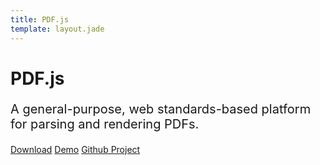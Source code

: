 ```yaml
---
title: PDF.js
template: layout.jade
---
```



<h1 class="text-center">PDF.js</h1>
<p class="text-center" style="font-size: 20px">A general-purpose, web standards-based platform for parsing and rendering PDFs.
</p>
<p class="text-center">
  <a type="button" class="btn btn-lg btn-default" href="getting_started/#download">Download</a>
  <a type="button" class="btn btn-lg btn-default" href="web/viewer.html">Demo</a>
  <a type="button" class="btn btn-lg btn-default" href="https://github.com/mozilla/pdf.js">Github Project</a>
</p>
